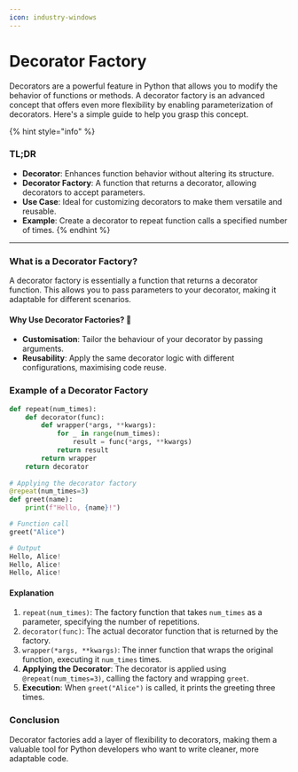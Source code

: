 ```yaml
---
icon: industry-windows
---
```


# Decorator Factory

Decorators are a powerful feature in Python that allows you to modify the behavior of functions or methods. A decorator factory is an advanced concept that offers even more flexibility by enabling parameterization of decorators. Here's a simple guide to help you grasp this concept.

{% hint style="info" %}
### TL;DR&#x20;

* **Decorator**: Enhances function behavior without altering its structure.
* **Decorator Factory**: A function that returns a decorator, allowing decorators to accept parameters.
* **Use Case**: Ideal for customizing decorators to make them versatile and reusable.
* **Example**: Create a decorator to repeat function calls a specified number of times.
{% endhint %}

***

### What is a Decorator Factory?

A decorator factory is essentially a function that returns a decorator function. This allows you to pass parameters to your decorator, making it adaptable for different scenarios.

#### Why Use Decorator Factories? 🤔

* **Customisation**: Tailor the behaviour of your decorator by passing arguments.
* **Reusability**: Apply the same decorator logic with different configurations, maximising code reuse.

### Example of a Decorator Factory

```python
def repeat(num_times):
    def decorator(func):
        def wrapper(*args, **kwargs):
            for _ in range(num_times):
                result = func(*args, **kwargs)
            return result
        return wrapper
    return decorator
    
# Applying the decorator factory
@repeat(num_times=3)
def greet(name):
    print(f"Hello, {name}!")

# Function call
greet("Alice")

# Output
Hello, Alice!
Hello, Alice!
Hello, Alice!
```

#### Explanation <a href="#explanation" id="explanation"></a>

1. `repeat(num_times)`: The factory function that takes `num_times` as a parameter, specifying the number of repetitions.
2. `decorator(func)`: The actual decorator function that is returned by the factory.
3. `wrapper(*args, **kwargs)`: The inner function that wraps the original function, executing it `num_times` times.
4. **Applying the Decorator**: The decorator is applied using `@repeat(num_times=3)`, calling the factory and wrapping `greet`.
5. **Execution**: When `greet("Alice")` is called, it prints the greeting three times.

### Conclusion  <a href="#conclusion" id="conclusion"></a>

Decorator factories add a layer of flexibility to decorators, making them a valuable tool for Python developers who want to write cleaner, more adaptable code.
